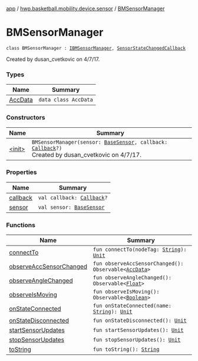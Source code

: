 [app](../../index.md) / [hwp.basketball.mobility.device.sensor](../index.md) / [BMSensorManager](.)

# BMSensorManager

`class BMSensorManager : `[`IBMSensorManager`](../-i-b-m-sensor-manager/index.md)`, `[`SensorStateChangedCallback`](../-base-sensor/-sensor-state-changed-callback/index.md)

Created by dusan_cvetkovic on 4/7/17.

### Types

| Name | Summary |
|---|---|
| [AccData](-acc-data/index.md) | `data class AccData` |

### Constructors

| Name | Summary |
|---|---|
| [&lt;init&gt;](-init-.md) | `BMSensorManager(sensor: `[`BaseSensor`](../-base-sensor/index.md)`, callback: `[`Callback`](../-i-b-m-sensor-manager/-callback/index.md)`?)`<br>Created by dusan_cvetkovic on 4/7/17. |

### Properties

| Name | Summary |
|---|---|
| [callback](callback.md) | `val callback: `[`Callback`](../-i-b-m-sensor-manager/-callback/index.md)`?` |
| [sensor](sensor.md) | `val sensor: `[`BaseSensor`](../-base-sensor/index.md) |

### Functions

| Name | Summary |
|---|---|
| [connectTo](connect-to.md) | `fun connectTo(nodeTag: `[`String`](https://kotlinlang.org/api/latest/jvm/stdlib/kotlin/-string/index.html)`): `[`Unit`](https://kotlinlang.org/api/latest/jvm/stdlib/kotlin/-unit/index.html) |
| [observeAccSensorChanged](observe-acc-sensor-changed.md) | `fun observeAccSensorChanged(): Observable<`[`AccData`](-acc-data/index.md)`>` |
| [observeAngleChanged](observe-angle-changed.md) | `fun observeAngleChanged(): Observable<`[`Float`](https://kotlinlang.org/api/latest/jvm/stdlib/kotlin/-float/index.html)`>` |
| [observeIsMoving](observe-is-moving.md) | `fun observeIsMoving(): Observable<`[`Boolean`](https://kotlinlang.org/api/latest/jvm/stdlib/kotlin/-boolean/index.html)`>` |
| [onStateConnected](on-state-connected.md) | `fun onStateConnected(name: `[`String`](https://kotlinlang.org/api/latest/jvm/stdlib/kotlin/-string/index.html)`): `[`Unit`](https://kotlinlang.org/api/latest/jvm/stdlib/kotlin/-unit/index.html) |
| [onStateDisconnected](on-state-disconnected.md) | `fun onStateDisconnected(): `[`Unit`](https://kotlinlang.org/api/latest/jvm/stdlib/kotlin/-unit/index.html) |
| [startSensorUpdates](start-sensor-updates.md) | `fun startSensorUpdates(): `[`Unit`](https://kotlinlang.org/api/latest/jvm/stdlib/kotlin/-unit/index.html) |
| [stopSensorUpdates](stop-sensor-updates.md) | `fun stopSensorUpdates(): `[`Unit`](https://kotlinlang.org/api/latest/jvm/stdlib/kotlin/-unit/index.html) |
| [toString](to-string.md) | `fun toString(): `[`String`](https://kotlinlang.org/api/latest/jvm/stdlib/kotlin/-string/index.html) |

